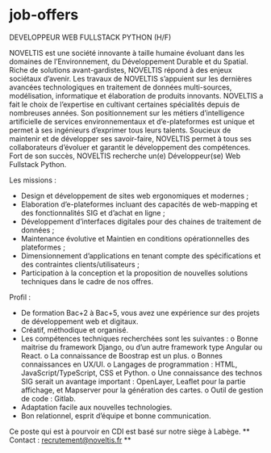 # job-offers
DEVELOPPEUR WEB FULLSTACK PYTHON (H/F)

NOVELTIS est une société innovante à taille humaine évoluant dans les domaines de l’Environnement, du Développement Durable et du Spatial. Riche de solutions avant-gardistes, NOVELTIS répond à des enjeux sociétaux d’avenir.
Les travaux de NOVELTIS s’appuient sur les dernières avancées technologiques en traitement de données multi-sources, modélisation, informatique et élaboration de produits innovants.
NOVELTIS a fait le choix de l’expertise en cultivant certaines spécialités depuis de nombreuses années. Son positionnement sur les métiers d’intelligence artificielle de services environnementaux et d’e-plateformes est unique et permet à ses ingénieurs d’exprimer tous leurs talents.
Soucieux de maintenir et de développer ses savoir-faire, NOVELTIS permet à tous ses collaborateurs d’évoluer et garantit le développement des compétences.
Fort de son succès, NOVELTIS recherche un(e) Développeur(se) Web Fullstack Python. 

Les missions :
+	Design et développement de sites web ergonomiques et modernes ;
+	Elaboration d’e-plateformes incluant des capacités de web-mapping et des fonctionnalités SIG et d’achat en ligne ;
+	Développement d’interfaces digitales pour des chaines de traitement de données ;
+	Maintenance évolutive et Maintien en conditions opérationnelles des plateformes ;
+	Dimensionnement d’applications en tenant compte des spécifications et des contraintes clients/utilisateurs ; 
+	Participation à la conception et la proposition de nouvelles solutions techniques dans le cadre de nos offres.

Profil :
+	De formation Bac+2 à Bac+5, vous avez une expérience sur des projets de développement web et digitaux.
+	Créatif, méthodique et organisé.
+	Les compétences techniques recherchées sont les suivantes :
   o	Bonne maitrise du framework Django, ou d’un autre framework type Angular ou React.
   o	La connaissance de Boostrap est un plus. 
   o	Bonnes connaissances en UX/UI.
   o	Langages de programmation : HTML, JavaScript/TypeScript, CSS et Python.
   o	Une connaissance des technos SIG serait un avantage important : OpenLayer, Leaflet pour la partie affichage, et Mapserver pour la génération des cartes. 
   o	Outil de gestion de code : Gitlab.
+	Adaptation facile aux nouvelles technologies.
+	Bon relationnel, esprit d’équipe et bonne communication. 

Ce poste qui est à pourvoir en CDI est basé sur notre siège à Labège. 
** Contact : recrutement@noveltis.fr ** 
